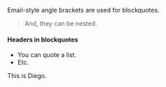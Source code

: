 Email-style angle brackets
are used for blockquotes.

> And, they can be nested.

#### Headers in blockquotes
 
* You can quote a list.
* Etc.

This is Diego.
